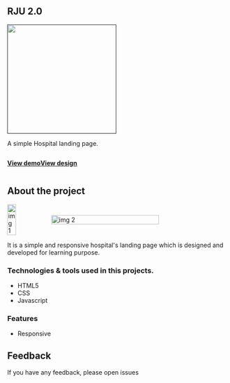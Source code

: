   <h2>RJU 2.0</h2>
<p>
 <a href=""> <img src="https://github.com/Tony-Stark-Jr/kdhealthcare.1.0/assets/74758608/1a69b87c-224b-4c5d-ae57-902660113e10" width="250"> </a>
</p>
  <p>A simple Hospital landing page.</p>
  
  <div style="display:flex;"> 
      <p><a href="https://kdhealthcare-1-0.vercel.app"><b>View demo</b></a></p>
    <p><a href="https://www.figma.com/file/pD8DlRpHK061HWduhA5HM4/healthcare?type=design&node-id=126-251&mode=design&t=iRZIuUX2Zf4SsOOq-0"><b>View design</b></a></p>
</div>

## About the project

<div style="display: flex; align-items: center; gap-2;">
  <img src="https://github.com/Tony-Stark-Jr/kdhealthcare.1.0/assets/74758608/a6eee7c9-6aa4-4cd3-a126-b72d93792b94" alt="img 1" style="width: 20%; object-fit: cover;">
  <img src="https://github.com/Tony-Stark-Jr/kdhealthcare.1.0/assets/74758608/21054606-df5f-4d2b-bdfc-91acf26c1597" alt="img 2" style="width: 70%; object-fit: cover;">
</div>


<p>It is a simple and responsive hospital's landing page which is designed and developed for learning purpose.</p>

### Technologies & tools used in this projects.
* HTML5
* CSS
* Javascript

### Features
* Responsive

## Feedback
If you have any feedback, please open issues

